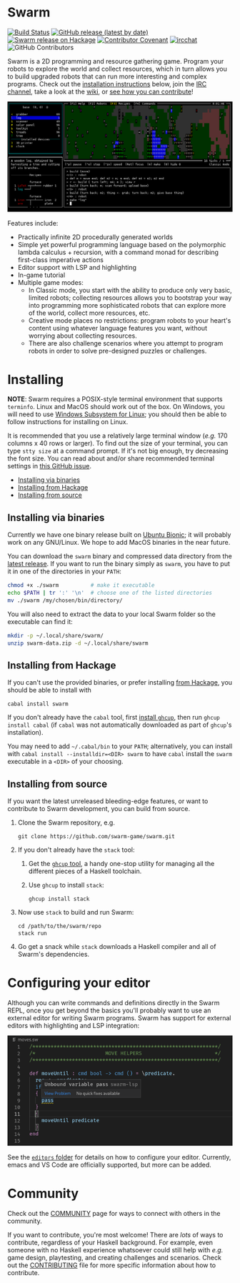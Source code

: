 Swarm
=====

[![Build Status][build-status]][actions]
[![GitHub release (latest by date)][release-img]][releases]
[![Swarm release on Hackage][hackage-img]][hackage]
[![Contributor Covenant][badge-covenant]](CODE_OF_CONDUCT.md)
[![ircchat][badge-ircchat]][ircchat]
![GitHub Contributors][contribs]

[build-status]: https://github.com/swarm-game/swarm/actions/workflows/haskell-ci.yml/badge.svg
[release-img]: https://img.shields.io/github/v/release/swarm-game/swarm?logo=github
[releases]: https://github.com/swarm-game/swarm/releases
[hackage-img]: https://img.shields.io/hackage/v/swarm.svg?logo=haskell
[hackage]: https://hackage.haskell.org/package/swarm
[actions]: https://github.com/swarm-game/swarm/actions
[badge-covenant]: https://img.shields.io/badge/Contributor%20Covenant-v2.0%20adopted-ff69b4.svg
[badge-ircchat]: https://img.shields.io/badge/chat-on%20libera-brightgreen.svg
[ircchat]: https://web.libera.chat/?channels=#swarm
[contribs]: https://contrib.rocks/image?repo=swarm-game/swarm

Swarm is a 2D programming and resource gathering game. Program your
robots to explore the world and collect resources, which in turn
allows you to build upgraded robots that can run more interesting and
complex programs.  Check out the [installation
instructions](https://github.com/swarm-game/swarm#installing) below,
join the [IRC channel](COMMUNITY.md), take a look at the
[wiki](https://github.com/swarm-game/swarm/wiki), or [see how you can
contribute](CONTRIBUTING.md)!

![World 0 after scanning a tree and making a log.](images/tutorial/log.png)

Features include:

* Practically infinite 2D procedurally generated worlds
* Simple yet powerful programming language based on the polymorphic
  lambda calculus + recursion, with a command monad for describing
  first-class imperative actions
* Editor support with LSP and highlighting
* In-game tutorial
* Multiple game modes:
    - In Classic mode, you start with the ability to produce only very
      basic, limited robots; collecting resources allows you to
      bootstrap your way into programming more sophisticated robots
      that can explore more of the world, collect more resources, etc.
    - Creative mode places no restrictions: program robots to your
      heart's content using whatever language features you want,
      without worrying about collecting resources.
    - There are also challenge scenarios where you attempt to program
      robots in order to solve pre-designed puzzles or challenges.

Installing
==========

**NOTE**: Swarm requires a POSIX-style terminal environment that
supports `terminfo`.  Linux and MacOS should work out of the box.  On
Windows, you will need to use [Windows Subsystem for
Linux](https://learn.microsoft.com/en-us/windows/wsl/); you should
then be able to follow instructions for installing on Linux.

It is recommended that you use a relatively large terminal window
(*e.g.* 170 columns x 40 rows or larger).  To find out the size of
your terminal, you can type `stty size` at a command prompt. If it's
not big enough, try decreasing the font size. You can read about
and/or share recommended terminal settings in [this GitHub
issue](https://github.com/swarm-game/swarm/issues/447).

- [Installing via binaries](#installing-via-binaries)
- [Installing from Hackage](#installing-from-Hackage)
- [Installing from source](#installing-from-source)

Installing via binaries
-----------------------

Currently we have one binary release built on [Ubuntu Bionic](https://github.com/docker-library/buildpack-deps/blob/98a5ab81d47a106c458cdf90733df0ee8beea06c/ubuntu/bionic/Dockerfile); it
will probably work on any GNU/Linux.  We hope to add MacOS binaries in the
near future.

You can download the `swarm` binary and compressed data directory from
the [latest release](https://github.com/swarm-game/swarm/releases). If
you want to run the binary simply as `swarm`, you have to put it in
one of the directories in your `PATH`:
```bash
chmod +x ./swarm          # make it executable
echo $PATH | tr ':' '\n'  # choose one of the listed directories
mv ./swarm /my/chosen/bin/directory/
```
You will also need to extract the data to your local Swarm folder so
the executable can find it:
```bash
mkdir -p ~/.local/share/swarm/
unzip swarm-data.zip -d ~/.local/share/swarm
```

Installing from Hackage
-----------------------

If you can't use the provided binaries, or prefer installing [from
Hackage](https://hackage.haskell.org/package/swarm), you should be
able to install with

    cabal install swarm

If you don't already have the `cabal` tool, first [install
`ghcup`](https://www.haskell.org/ghcup/), then run `ghcup install
cabal` (if `cabal` was not automatically downloaded as part of
`ghcup`'s installation).

You may need to add `~/.cabal/bin` to your `PATH`; alternatively, you
can install with `cabal install --installdir=<DIR> swarm` to have
`cabal` install the `swarm` executable in a `<DIR>` of your choosing.

Installing from source
----------------------

If you want the latest unreleased bleeding-edge features, or want to
contribute to Swarm development, you can build from source.

1. Clone the Swarm repository, e.g.

       git clone https://github.com/swarm-game/swarm.git

1. If you don't already have the `stack` tool:
    1. Get the [`ghcup` tool](https://www.haskell.org/ghcup/), a handy
       one-stop utility for managing all the different pieces of a
       Haskell toolchain.
    1. Use `ghcup` to install `stack`:

           ghcup install stack

1. Now use `stack` to build and run Swarm:

       cd /path/to/the/swarm/repo
       stack run

1. Go get a snack while `stack` downloads a Haskell compiler and
   all of Swarm's dependencies.


Configuring your editor
=======================

Although you can write commands and definitions directly in the Swarm
REPL, once you get beyond the basics you'll probably want to use an
external editor for writing Swarm programs.  Swarm has support for
external editors with highlighting and LSP integration:

![Editor with problem popup](images/editor.png)

See the [`editors` folder](editors/) for details on how to configure your editor.
Currently, emacs and VS Code are officially supported, but more can be
added.

Community
=========

Check out the [COMMUNITY](COMMUNITY.md) page for ways to connect with
others in the community.

If you want to contribute, you're most welcome!  There are *lots* of
ways to contribute, regardless of your Haskell background.  For
example, even someone with no Haskell experience whatsoever could
still help with *e.g.* game design, playtesting, and creating
challenges and scenarios.  Check out the [CONTRIBUTING](CONTRIBUTING.md)
file for more specific information about how to contribute.
